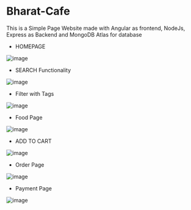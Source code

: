# Bharat-Cafe

This is a Simple Page Website made with Angular as frontend, NodeJs, Express as Backend and MongoDB Atlas for database


- HOMEPAGE

![image](https://user-images.githubusercontent.com/65745841/226131135-52b094a4-13a4-4473-9fcb-e96f77aec34e.png)

- SEARCH Functionality

![image](https://user-images.githubusercontent.com/65745841/226131159-81ebe342-a6d0-4d79-ab52-426db01f1edd.png)

- Filter with Tags

![image](https://user-images.githubusercontent.com/65745841/226142499-380e8117-37a9-4880-84cf-4dd2ad29f5fc.png)

- Food Page

![image](https://user-images.githubusercontent.com/65745841/226131221-17378835-9897-4257-bd69-c7c428dbc580.png)

- ADD TO CART

![image](https://user-images.githubusercontent.com/65745841/226132163-542d6f7f-c1ec-475c-88b9-5ff123237a79.png)

- Order Page

![image](https://user-images.githubusercontent.com/65745841/226132317-ce6b9f2f-0ed9-42e5-9387-d3a16258d7c6.png)

- Payment Page

![image](https://user-images.githubusercontent.com/65745841/226132452-c85089e6-b106-4fe3-b884-545b5593e48a.png)
